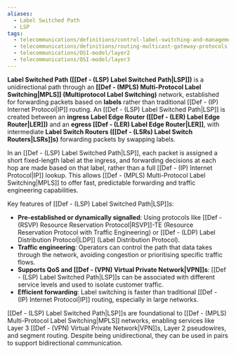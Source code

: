 ```yaml
---
aliases:
  - Label Switched Path
  - LSP
tags:
  - telecommunications/definitions/control-label-switching-and-management
  - telecommunications/definitions/routing-multicast-gateway-protocols
  - telecommunications/OSI-model/layer2
  - telecommunications/OSI-model/layer3
---
```


**Label Switched Path ([[Def - (LSP) Label Switched Path|LSP]])** is a unidirectional path through an **[[Def - (MPLS) Multi-Protocol Label Switching|MPLS]] (Multiprotocol Label Switching)** network, established for forwarding packets based on **labels** rather than traditional [[Def - (IP) Internet Protocol|IP]] routing. An [[Def - (LSP) Label Switched Path|LSP]] is created between an **ingress Label Edge Router ([[Def - (LER) Label Edge Router|LER]])** and an **egress [[Def - (LER) Label Edge Router|LER]]**, with intermediate **Label Switch Routers ([[Def - (LSRs) Label Switch Routers|LSRs]]s)** forwarding packets by swapping labels.

In an [[Def - (LSP) Label Switched Path|LSP]], each packet is assigned a short fixed-length label at the ingress, and forwarding decisions at each hop are made based on that label, rather than a full [[Def - (IP) Internet Protocol|IP]] lookup. This allows [[Def - (MPLS) Multi-Protocol Label Switching|MPLS]] to offer fast, predictable forwarding and traffic engineering capabilities.

Key features of [[Def - (LSP) Label Switched Path|LSP]]s:
- **Pre-established or dynamically signalled**: Using protocols like [[Def - (RSVP) Resource Reservation Protocol|RSVP]]-TE (Resource Reservation Protocol with Traffic Engineering) or [[Def - (LDP) Label Distribution Protocol|LDP]] (Label Distribution Protocol).
- **Traffic engineering**: Operators can control the path that data takes through the network, avoiding congestion or prioritising specific traffic flows.
- **Supports QoS and [[Def - (VPN) Virtual Private Network|VPN]]s**: [[Def - (LSP) Label Switched Path|LSP]]s can be associated with different service levels and used to isolate customer traffic.
- **Efficient forwarding**: Label switching is faster than traditional [[Def - (IP) Internet Protocol|IP]] routing, especially in large networks.

[[Def - (LSP) Label Switched Path|LSP]]s are foundational to [[Def - (MPLS) Multi-Protocol Label Switching|MPLS]] networks, enabling services like Layer 3 [[Def - (VPN) Virtual Private Network|VPN]]s, Layer 2 pseudowires, and segment routing. Despite being unidirectional, they can be used in pairs to support bidirectional communication.
